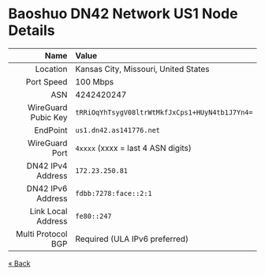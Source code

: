 # Baoshuo DN42 Network US1 Node Details

|                Name | Value
| ------------------: | :---------------------------------------------
|            Location | Kansas City, Missouri, United States
|          Port Speed | 100 Mbps
|                 ASN | 4242420247
| WireGuard Pubic Key | `tRRiOqYhTsygV08ltrWtMkfJxCps1+HUyN4tb1J7Yn4=`
|            EndPoint | `us1.dn42.as141776.net`
|      WireGuard Port | `4xxxx` (xxxx = last 4 ASN digits)
|   DN42 IPv4 Address | `172.23.250.81`
|   DN42 IPv6 Address | `fdbb:7278:face::2:1`
|  Link Local Address | `fe80::247`
|  Multi Protocol BGP | Required (ULA IPv6 preferred)

[« Back](/)
